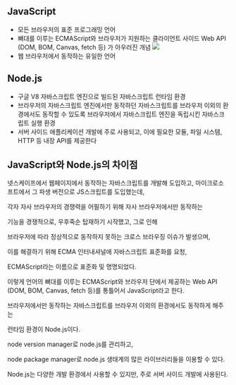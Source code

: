 ## JavaScript

- 모든 브라우저의 표준 프로그래밍 언어
- 뼈대를 이루는 ECMAScript와 브라우저가 지원하는
  클라이언트 사이드 Web API (DOM, BOM, Canvas, fetch 등)
  가 아우러진 개념
  ![](https://velog.velcdn.com/images/richard/post/8acf0465-da5e-4101-bff0-f059044ea454/image.png)
- 웹 브라우저에서 동작하는 유일한 언어

## Node.js

- 구글 V8 자바스크립트 엔진으로 빌드된 자바스크립트 런타임 환경
- 브라우저의 자바스크립트 엔진에서만 동작하던 자바스크립트를 브라우저 이외의
  환경에서도 동작할 수 있도록 브라우저에서 자바스크립트 엔진을 독립시킨 자바스크립트 실행 환경
- 서버 사이드 애플리케이션 개발에 주로 사용되고, 이에 필요한 모듈, 파일 시스템, HTTP 등 내장 API를 제공한다

## JavaScript와 Node.js의 차이점

넷스케이프에서 웹페이지에서 동작하는 자바스크립트를 개발해 도입하고,
마이크로소프트에서 그 파생 버전으로 JS스크립트를 도입했는데,

각자 자사 브라우저의 경쟁력을 어필하기 위해 자사 브라우저에서만 동작하는

기능을 경쟁적으로, 우후죽순 탑재하기 시작했고, 그로 인해

브라우저에 따라 정상적으로 동작하지 못하는 크로스 브라우징 이슈가 발생으며,

이를 해결하기 위해 ECMA 인터내셔널에 자바스크립트 표준화를 요청,

ECMAScript라는 이름으로 표준화 및 명명되었다.

이렇게 언어의 뼈대를 이루는 ECMAScript와 브라우저 단에서 제공하는 Web API (DOM, BOM, Canvas, fetch 등)를 통틀어서 JavaScript라고 한다.

브라우저에서만 동작하는 자바스크립트를 브라우저 이외의 환경에서도 동작하게 해주는

런타임 환경이 Node.js이다.

node version manager로 node.js를 관리하고,

node package manager로 node.js 생태계의 많은 라이브러리들을 이용할 수 있다.

Node.js는 다양한 개발 환경에서 사용할 수 있지만, 주로 서버 사이드 개발에 사용된다.
